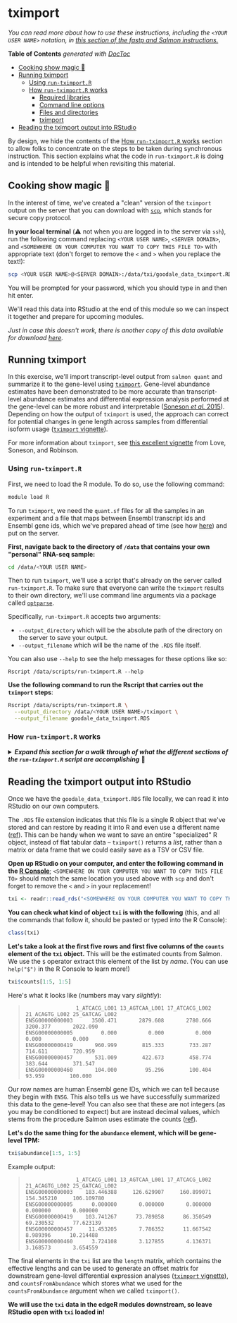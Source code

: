 # tximport

_You can read more about how to use these instructions, including the `<YOUR USER NAME>` notation, in [this section of the fastp and Salmon instructions.](https://github.com/jaclyn-taroni/2025-mdibl-fair/blob/main/instruction-material/bulk-rnaseq/01-fastp-salmon.md#how-to-use-these-directions)_

<!-- START doctoc generated TOC please keep comment here to allow auto update -->
<!-- DON'T EDIT THIS SECTION, INSTEAD RE-RUN doctoc TO UPDATE -->
**Table of Contents**  *generated with [DocToc](https://github.com/thlorenz/doctoc)*

  - [Cooking show magic 🍳](#cooking-show-magic-)
  - [Running tximport](#running-tximport)
    - [Using `run-tximport.R`](#using-run-tximportr)
    - [How `run-tximport.R` works](#how-run-tximportr-works)
      - [Required libraries](#required-libraries)
      - [Command line options](#command-line-options)
      - [Files and directories](#files-and-directories)
      - [tximport](#tximport-1)
  - [Reading the tximport output into RStudio](#reading-the-tximport-output-into-rstudio)

<!-- END doctoc generated TOC please keep comment here to allow auto update -->

By design, we hide the contents of the [How `run-tximport.R` works](#how-run-tximportr-works) section to allow folks to concentrate on the steps to be taken during synchronous instruction.
This section explains what the code in `run-tximport.R` is doing and is intended to be helpful when revisiting this material.


## Cooking show magic 🍳

In the interest of time, we've created a "clean" version of the `tximport` output on the server that you can download with [`scp`](https://en.wikipedia.org/wiki/Secure_copy_protocol), which stands for secure copy protocol.

**In your local terminal** (⚠️ not when you are logged in to the server via `ssh`), run the following command replacing `<YOUR USER NAME>`, `<SERVER DOMAIN>`, and `<SOMEWHERE ON YOUR COMPUTER YOU WANT TO COPY THIS FILE TO>` with appropriate text (don't forget to remove the `<` and `>` when you replace the text!):

```sh
scp <YOUR USER NAME>@<SERVER DOMAIN>:/data/txi/goodale_data_tximport.RDS <SOMEWHERE ON YOUR COMPUTER YOU WANT TO COPY THIS FILE TO>
```

You will be prompted for your password, which you should type in and then hit enter.

We'll read this data into RStudio at the end of this module so we can inspect it together and prepare for upcoming modules.

_Just in case this doesn't work, there is another copy of this data available for download [here](https://github.com/jaclyn-taroni/2025-mdibl-fair/raw/main/setup/bulk-rnaseq/tximport/goodale_data_tximport.RDS)._


## Running tximport

In this exercise, we'll import transcript-level output from `salmon quant` and
summarize it to the gene-level using [`tximport`](https://bioconductor.org/packages/release/bioc/html/tximport.html).
Gene-level abundance estimates have been demonstrated to be more accurate than transcript-level abundance estimates and differential expression analysis performed at the gene-level can be more robust and interpretable ([Soneson *et al.* 2015](http://dx.doi.org/10.12688/f1000research.7563.2)).
Depending on how the output of `tximport` is used, the approach can correct for potential changes in gene length across samples from differential isoform usage ([`tximport` vignette](https://bioconductor.org/packages/release/bioc/vignettes/tximport/inst/doc/tximport.html)).

For more information about `tximport`, see [this excellent vignette](https://bioconductor.org/packages/release/bioc/vignettes/tximport/inst/doc/tximport.html) from Love, Soneson, and Robinson.

### Using `run-tximport.R`

First, we need to load the R module.
To do so, use the following command:

```sh
module load R
```

To run `tximport`, we need the `quant.sf` files for all the samples in an experiment and a file that maps between Ensembl transcript ids and Ensembl gene ids, which we've prepared ahead of time (see how [here](https://github.com/jaclyn-taroni/2025-mdibl-fair/blob/main/setup/bulk-rnaseq/scripts/prepare-tx2gene.R)) and put on the server.

**First, navigate back to the directory of `/data` that contains your own "personal" RNA-seq sample:**

```sh
cd /data/<YOUR USER NAME>
```

Then to run `tximport`, we'll use a script that's already on the server called `run-tximport.R`.
To make sure that everyone can write the `tximport` results to their own directory, we'll use command line arguments via a package called [`optparse`](https://cran.r-project.org/web/packages/optparse/index.html).

Specifically, `run-tximport.R` accepts two arguments:

* `--output_directory` which will be the absolute path of the directory on the server to save your output.
* `--output_filename` which will be the name of the `.RDS` file itself.

You can also use `--help` to see the help messages for these options like so:

```
Rscript /data/scripts/run-tximport.R --help
```

**Use the following command to run the Rscript that carries out the `tximport` steps**:

```sh
Rscript /data/scripts/run-tximport.R \
  --output_directory /data/<YOUR USER NAME>/tximport \
  --output_filename goodale_data_tximport.RDS
```

### How `run-tximport.R` works

<details>
<summary> <b><i>Expand this section for a walk through of what the different sections of the <code>run-tximport.R</code> script are accomplishing</b></i> 🚀 </summary>

Let's walk through what the different sections of the `run-tximport.R` script are accomplishing (you can view this script on GitHub [here](https://github.com/jaclyn-taroni/2025-mdibl-fair/tree/main/instruction-material/bulk-rnaseq/scripts-for-server/run-tximport.R)).

⚠️ _Do not copy and paste this R code into the command line_ ⚠️

#### Required libraries

The first thing the script does is load the required packages into the environment with `library()`.

```R
#### Required libraries --------------------------------------------------------

library(tximport)
library(optparse)
```

#### Command line options

This section is what is required for using the command line arguments via `optparse`.
`option_list` is the list of command line options we create with [`make_option()`](https://www.rdocumentation.org/packages/optparse/versions/1.6.6/topics/make_option) from `optparse`, which we parse with [`parse_args()`](https://www.rdocumentation.org/packages/optparse/versions/1.6.6/topics/parse_args).

Don't worry about this too much – the most important point is that by using a command line option in this script , rather than ["hard coding"](https://en.wikipedia.org/wiki/Hard_coding) the output directory into the code itself, everyone in the course can use it for their purposes!

```r
#### Command line options ------------------------------------------------------

option_list <- list(
  make_option(
    opt_str = "--output_directory",
    type = "character",
    default = NULL,
    help = "A directory on the server where you can save your output, e.g., /data/<your username>/tximport",
  ),
  make_option(
    opt_str = "--output_filename",
    type = "character",
    default = "goodale_data_tximport.RDS",
    help = ".RDS to be saved in the directory specified by --output_directory",
  )
)

# Parse options
opt <- parse_args(OptionParser(option_list = option_list))
```

The last step in this section tells R to report an error (which will _stop_ the script from continuing to run) if you do not specify anything to `--output_directory`.
By default `opt$output_directory` will be `NULL` (as set via `make_option()` above), so the [`stop()`](https://www.rdocumentation.org/packages/base/versions/3.6.2/topics/stop) in the [`if()`](http://applied-r.com/conditionals-in-r/#the-if-statement) statement will run if that argument is not used.

```R
# Error handling in case output directory is not specified
if (is.null(opt$output_directory)) {
  stop("You must specify where to save the tximport output with --output_directory!")
}

```

By placing this right after the command line options are parsed, we _fail early_ instead of waiting until we need to do something like write to file (which will required the output directory is specified!).
If we didn't fail early, we might waste time computing an object that we wouldn't be able to save as a file.

#### Files and directories

This code will create the directory, including parent folders (`recursive = TRUE`), specified by `--output_directory`.
Steps like this prevent the scripts from failing to write the output file in case someone forgot to create the directory ahead of time.

```r
#### Files & directories -------------------------------------------------------

# Create the output directory if it doesn't exist yet
dir.create(opt$output_directory, showWarnings = FALSE, recursive = TRUE)

```

We next save the full filename, complete with path, to a variable called `txi_file`.
[`file.path()`](https://www.rdocumentation.org/packages/base/versions/3.6.2/topics/file.path) allows us to "paste" together the directory specified with `--output_directory` and the filename specified with `--output_filename`.

```r
# Set up output file path from options
txi_file <- file.path(opt$output_directory, opt$output_filename)
```

We need _everyone's_ "personal" Salmon quantification files to use `tximport`.
So, we'll list all the files in `/data` with the pattern `"quant.sf"` and assign their full paths to `salmon_files`.

```r
# List all quant files that folks processed
salmon_files <- list.files(path = "/data",
                           pattern = "quant.sf",
                           full.names = TRUE,
                           recursive = TRUE)

```

Then, just in case there are any _other_ `quant.sf` files on the server in `/data`, we'll filter to only the relevant files by detecting the pattern `workshop-*` in the file paths (`*` is a wildcard).

```r

# Make sure these are files in "personal" data directories
# Which are in `/data/workshop-*`
salmon_files <- salmon_files[grep("workshop-*", salmon_files)]

```

In the instructions for Salmon, everyone was asked to save their Salmon output in `/data/<USER NAME>/salmon/<SAMPLE IDENTIFIER>`.
The `quant.sf` will be in the `<SAMPLE IDENTIFIER>` directory, so the fifth element when we split by forward slashes (`/`) should be the sample identifier.

```r
# The sample identifier *should* always be the directory that contains the
# quant.sf file
split_salmon_paths <- strsplit(salmon_files, .Platform$file.sep)
sample_identifiers <- unlist(lapply(split_salmon_paths, function (x) x[[5]]))

# In case folks have the same starting set of samples, we need to make these IDs
# unique with `make.names()`.
# In an ideal scenario, we'd handle any duplicates, too. We have a clean
# version of this data to be used with exploratory data analysis and edgeR, so
# we'll keep it simple for this exercise.
names(salmon_files) <- make.names(sample_identifiers, unique = TRUE)
```

In addition to the `quant.sf` files, `tximport()` requires that you provide it with a data frame with 2 columns: the first column should include transcript identifiers that match what you used with Salmon (typically Ensembl transcript IDs) and the second should include gene identifiers you wish to summarize to (typically Ensembl gene IDs).
We prepped that ahead of time and saved it as `/data/index/Homo_sapiens/Homo_sapiens_Ensembl_v103_tx2gene.tsv` on the server.

```r
# Transcript to gene mapping (tx2gene) required for tximport step
tx2gene_file <- file.path("/data", "index", "Homo_sapiens",
                          "Homo_sapiens_Ensembl_v103_tx2gene.tsv")
```

#### tximport

We read in the transcript-to-gene tab-separated values file with `read.table()`.

```r
#### tximport ------------------------------------------------------------------

# Read in tx2gene TSV
tx2gene_df <- read.table(tx2gene_file, header = TRUE, sep = "\t")
```

If we were to look at the first few rows of `tx2gene_df` (using `head()`), here's what we would see:

>```r
> head(tx2gene_df)
># A tibble: 6 x 2
>  tx_id           gene_id
>  <chr>           <chr>
> 1 ENST00000387314 ENSG00000210049
> 2 ENST00000389680 ENSG00000211459
> 3 ENST00000387342 ENSG00000210077
> 4 ENST00000387347 ENSG00000210082
> 5 ENST00000612848 ENSG00000276345
> 6 ENST00000386347 ENSG00000209082
> ```

Now we pass all of the paths to the quantification files and the transcript-to-gene data frame to `tximport()`, which will import all of the quant files and summarize the values to the gene-level by default.
We use `countsFromAbundance = "no"` (the default) to import the estimated counts from Salmon.

Above, you may have noticed that `tx2gene_df` uses identifiers that don't include [Ensembl version information](https://useast.ensembl.org/Help/Faq?id=488).
Version numbers follow a period (`.`) at the end of the identifier.
For example, the second version of a human Ensembl transcript ID follows this pattern: `ENSTXXXXXXXXXX.2`.
The `quant.sf` files _do_ have version numbers, so we need to set `ignoreTxVersion = TRUE` for this to work!

```r
# tximport step
txi <- tximport(salmon_files,
                type = "salmon",
                tx2gene = tx2gene_df,
                countsFromAbundance = "no",
                ignoreTxVersion = TRUE)
```

Finally, we write to an RDS file with `saveRDS()`.
Recall that `txi_file` is created by "pasting" together the directory specified with `--output_directory` and the filename specified with `--output_filename`.

```r
# Save the tximport data as an RDS
saveRDS(txi, txi_file)
```

RDS is a special file format that we will cover in more detail below!

</details>


## Reading the tximport output into RStudio

Once we have the `goodale_data_tximport.RDS` file locally, we can read it into RStudio on our own computers.

The `.RDS` file extension indicates that this file is a single R object that we've stored and can restore by reading it into R and even use a different name ([ref](https://stat.ethz.ch/R-manual/R-devel/library/base/html/readRDS.html)).
This can be handy when we want to save an entire "specialized" R object, instead of flat tabular data – `tximport()` returns a _list_, rather than a matrix or data frame that we could easily save as a TSV or CSV file.

**Open up RStudio on your computer, and enter the following command in the [R Console](https://raw.githubusercontent.com/AlexsLemonade/training-modules/master/intro-to-R-tidyverse/screenshots/01-console.png)**; `<SOMEWHERE ON YOUR COMPUTER YOU WANT TO COPY THIS FILE TO>` should match the same location you used above with `scp` and don't forget to remove the `<` and `>` in your replacement!

```r
txi <- readr::read_rds("<SOMEWHERE ON YOUR COMPUTER YOU WANT TO COPY THIS FILE TO>")
```

**You can check what kind of object `txi` is with the following** (this, and all the commands that follow it, should be pasted or typed into the R Console):

```r
class(txi)
```

**Let's take a look at the first five rows and first five columns of the `counts` element of the `txi` object.**
This will be the estimated counts from Salmon.
We use the `$` operator extract this element of the list by _name_.
(You can use `help("$")` in the R Console to learn more!)

```r
txi$counts[1:5, 1:5]
```

Here's what it looks like (numbers may vary _slightly_):

> ```
>                 1_ATCACG_L001 13_AGTCAA_L001 17_ATCACG_L002 21_ACAGTG_L002 25_GATCAG_L002
> ENSG00000000003      3500.471       2879.608       2780.666       3200.377       2022.090
> ENSG00000000005         0.000          0.000          0.000          0.000          0.000
> ENSG00000000419       960.999        815.333        733.287        714.611        720.959
> ENSG00000000457       531.009        422.673        458.774        383.644        371.547
> ENSG00000000460       104.000         95.296        100.404         93.959        100.000
> ```

Our row names are human Ensembl gene IDs, which we can tell because they begin with `ENSG`.
This also tells us we have successfully summarized this data to the gene-level!
You can also see that these are not integers (as you may be conditioned to expect) but are instead decimal values, which stems from the procedure Salmon uses estimate the counts ([ref](https://github.com/COMBINE-lab/salmon/issues/437#issuecomment-751190682)).

**Let's do the same thing for the `abundance` element, which will be gene-level TPM:**

```r
txi$abundance[1:5, 1:5]
```

Example output:

>```
>                 1_ATCACG_L001 13_AGTCAA_L001 17_ATCACG_L002 21_ACAGTG_L002 25_GATCAG_L002
> ENSG00000000003    183.446388     126.629907     160.899071     154.345210     106.109780
> ENSG00000000005      0.000000       0.000000       0.000000       0.000000       0.000000
> ENSG00000000419    103.741267      73.789858      86.350549      69.230532      77.623139
> ENSG00000000457     11.453205       7.786352      11.667542       8.989396      10.214488
> ENSG00000000460      3.724108       3.127855       4.136371       3.168573       3.654559
> ```

The final elements in the `txi` list are the `length` matrix, which contains the effective lengths and can be used to generate an offset matrix for downstream gene-level differential expression analyses ([`tximport` vignette](https://bioconductor.org/packages/devel/bioc/vignettes/tximport/inst/doc/tximport.html#Salmon)), and `countsFromAbundance` which stores what  we used for the `countsFromAbundance` argument when we called `tximport()`.


**We will use the `txi` data in the edgeR modules downstream, so leave RStudio open with `txi` loaded in!**
